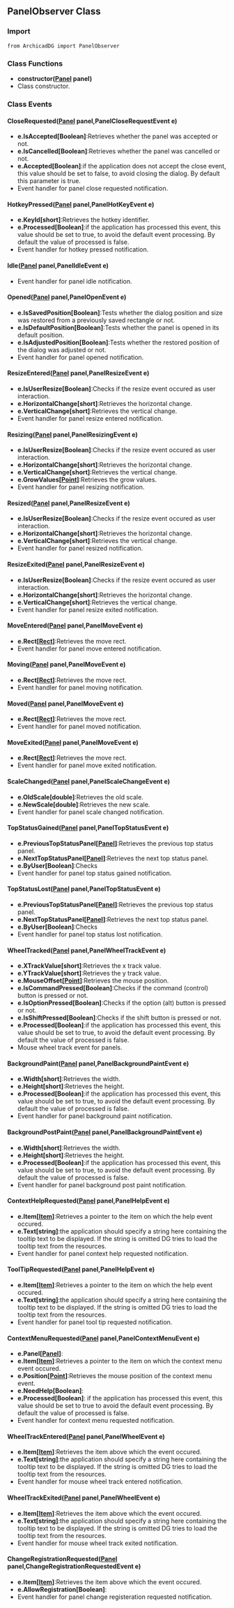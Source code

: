 ## PanelObserver Class

### Import
```
from ArchicadDG import PanelObserver
``` 

### Class Functions

* **constructor([Panel](Panel.md) panel)**
* Class constructor.

### Class Events

#### CloseRequested([Panel](Panel.md) panel,PanelCloseRequestEvent e)
* **e.IsAccepted[Boolean]**:Retrieves whether the panel was accepted or not.
* **e.IsCancelled[Boolean]**:Retrieves whether the panel was cancelled or not.
* **e.Accepted[Boolean]**:if the application does not accept the close event, this value should be set to false, to avoid closing the dialog. By default this parameter is true. 
* Event handler for panel close requested notification.

#### HotkeyPressed([Panel](Panel.md) panel,PanelHotKeyEvent e)
* **e.KeyId[short]**:Retrieves the hotkey identifier.
* **e.Processed[Boolean]**:if the application has processed this event, this value should be set to true, to avoid the default event processing. By default the value of processed is false.
* Event handler for hotkey pressed notification.

#### Idle([Panel](Panel.md) panel,PanelIdleEvent e)
* Event handler for panel idle notification.

#### Opened([Panel](Panel.md) panel,PanelOpenEvent e)
* **e.IsSavedPosition[Boolean]**:Tests whether the dialog position and size was restored from a previously saved rectangle or not.
* **e.IsDefaultPosition[Boolean]**:Tests whether the panel is opened in its default position.
* **e.IsAdjustedPosition[Boolean]**:Tests whether the restored position of the dialog was adjusted or not.
* Event handler for panel opened notification.

#### ResizeEntered([Panel](Panel.md) panel,PanelResizeEvent e)
* **e.IsUserResize[Boolean]**:Checks if the resize event occured as user interaction.
* **e.HorizontalChange[short]**:Retrieves the horizontal change.
* **e.VerticalChange[short]**:Retrieves the vertical change.
* Event handler for panel resize entered notification.

#### Resizing([Panel](Panel.md) panel,PanelResizingEvent e)
* **e.IsUserResize[Boolean]**:Checks if the resize event occured as user interaction.
* **e.HorizontalChange[short]**:Retrieves the horizontal change.
* **e.VerticalChange[short]**:Retrieves the vertical change.
* **e.GrowValues[[Point](../Point.md)]**:Retrieves the grow values.
* Event handler for panel resizing notification.

#### Resized([Panel](Panel.md) panel,PanelResizeEvent e)
* **e.IsUserResize[Boolean]**:Checks if the resize event occured as user interaction.
* **e.HorizontalChange[short]**:Retrieves the horizontal change.
* **e.VerticalChange[short]**:Retrieves the vertical change.
* Event handler for panel resized notification.

#### ResizeExited([Panel](Panel.md) panel,PanelResizeEvent e)
* **e.IsUserResize[Boolean]**:Checks if the resize event occured as user interaction.
* **e.HorizontalChange[short]**:Retrieves the horizontal change.
* **e.VerticalChange[short]**:Retrieves the vertical change.
* Event handler for panel resize exited notification.

#### MoveEntered([Panel](Panel.md) panel,PanelMoveEvent e)
* **e.Rect[[Rect](../Rect.md)]**:Retrieves the move rect.
* Event handler for panel move entered notification.

#### Moving([Panel](Panel.md) panel,PanelMoveEvent e)
* **e.Rect[[Rect](../Rect.md)]**:Retrieves the move rect.
* Event handler for panel moving notification.

#### Moved([Panel](Panel.md) panel,PanelMoveEvent e)
* **e.Rect[[Rect](../Rect.md)]**:Retrieves the move rect.
* Event handler for panel moved notification.

#### MoveExited([Panel](Panel.md) panel,PanelMoveEvent e)
* **e.Rect[[Rect](../Rect.md)]**:Retrieves the move rect.
* Event handler for panel move exited notification.

#### ScaleChanged([Panel](Panel.md) panel,PanelScaleChangeEvent e)
* **e.OldScale[double]**:Retrieves the old scale.
* **e.NewScale[double]**:Retrieves the new scale.
* Event handler for panel scale changed notification.

#### TopStatusGained([Panel](Panel.md) panel,PanelTopStatusEvent e)
* **e.PreviousTopStatusPanel[[Panel](Panel.md)]**:Retrieves the previous top status panel.
* **e.NextTopStatusPanel[[Panel](Panel.md)]**:Retrieves the next top status panel.
* **e.ByUser[Boolean]**:Checks
* Event handler for panel top status gained notification.

#### TopStatusLost([Panel](Panel.md) panel,PanelTopStatusEvent e)
* **e.PreviousTopStatusPanel[[Panel](Panel.md)]**:Retrieves the previous top status panel.
* **e.NextTopStatusPanel[[Panel](Panel.md)]**:Retrieves the next top status panel.
* **e.ByUser[Boolean]**:Checks
* Event handler for panel top status lost notification.

#### WheelTracked([Panel](Panel.md) panel,PanelWheelTrackEvent e)
* **e.XTrackValue[short]**:Retrieves the x track value.
* **e.YTrackValue[short]**:Retrieves the y track value.
* **e.MouseOffset[[Point](../Point.md)]**:Retrieves the mouse position.
* **e.IsCommandPressed[Boolean]**:Checks if the command (control) button is pressed or not.
* **e.IsOptionPressed[Boolean]**:Checks if the option (alt) button is pressed or not.
* **e.IsShiftPressed[Boolean]**:Checks if the shift button is pressed or not.
* **e.Processed[Boolean]**:if the application has processed this event, this value should be set to true, to avoid the default event processing. By default the value of processed is false.
* Mouse wheel track event for panels.

#### BackgroundPaint([Panel](Panel.md) panel,PanelBackgroundPaintEvent e)
* **e.Width[short]**:Retrieves the width.
* **e.Height[short]**:Retrieves the height.
* **e.Processed[Boolean]**:if the application has processed this event, this value should be set to true, to avoid the default event processing. By default the value of processed is false.
* Event handler for panel background paint notification.

#### BackgroundPostPaint([Panel](Panel.md) panel,PanelBackgroundPaintEvent e)
* **e.Width[short]**:Retrieves the width.
* **e.Height[short]**:Retrieves the height.
* **e.Processed[Boolean]**:if the application has processed this event, this value should be set to true, to avoid the default event processing. By default the value of processed is false.
* Event handler for panel background post paint notification.

#### ContextHelpRequested([Panel](Panel.md) panel,PanelHelpEvent e)
* **e.Item[[Item](../m_item/Item.md)]**:Retrieves a pointer to the item on which the help event occured.
* **e.Text[string]**:the application should specify a string here containing the tooltip text to be displayed. If the string is omitted DG tries to load the tooltip text from the resources.
* Event handler for panel context help requested notification.

#### ToolTipRequested([Panel](Panel.md) panel,PanelHelpEvent e)
* **e.Item[[Item](../m_item/Item.md)]**:Retrieves a pointer to the item on which the help event occured.
* **e.Text[string]**:the application should specify a string here containing the tooltip text to be displayed. If the string is omitted DG tries to load the tooltip text from the resources.
* Event handler for panel tool tip requested notification.

#### ContextMenuRequested([Panel](Panel.md) panel,PanelContextMenuEvent e)
* **e.Panel[[Panel](Panel.md)]**:
* **e.Item[[Item](../m_item/Item.md)]**:Retrieves a pointer to the item on which the context menu event occured.
* **e.Position[[Point](../Point.md)]**:Retrieves the mouse position of the context menu event.
* **e.NeedHelp[Boolean]**:
* **e.Processed[Boolean]**: if the application has processed this event, this value should be set to true to avoid the default event processing. By default the value of processed is false.
* Event handler for context menu requested notification.

#### WheelTrackEntered([Panel](Panel.md) panel,PanelWheelEvent e)
* **e.Item[[Item](../m_item/Item.md)]**:Retrieves the item above which the event occured.
* **e.Text[string]**:the application should specify a string here containing the tooltip text to be displayed. If the string is omitted DG tries to load the tooltip text from the resources.
* Event handler for mouse wheel track entered notification.

#### WheelTrackExited([Panel](Panel.md) panel,PanelWheelEvent e)
* **e.Item[[Item](../m_item/Item.md)]**:Retrieves the item above which the event occured.
* **e.Text[string]**:the application should specify a string here containing the tooltip text to be displayed. If the string is omitted DG tries to load the tooltip text from the resources.
* Event handler for mouse wheel track exited notification.

#### ChangeRegistrationRequested([Panel](Panel.md) panel,ChangeRegistrationRequestedEvent e)
* **e.Item[[Item](../m_item/Item.md)]**:Retrieves the item above which the event occured.
* **e.AllowRegistration[Boolean]**:
* Event handler for panel change registeration requested notification.

